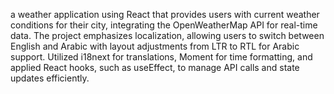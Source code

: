 a weather application using React that provides users with current weather conditions for their city, integrating the OpenWeatherMap API for real-time data. The project emphasizes localization, allowing users to switch between English and Arabic with layout adjustments from LTR to RTL for Arabic support. Utilized i18next for translations, Moment for time formatting, and applied React hooks, such as useEffect, to manage API calls and state updates efficiently.
